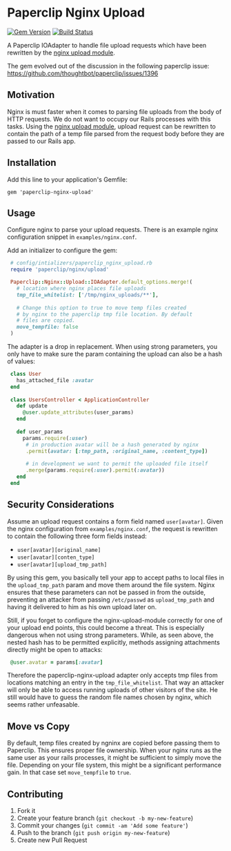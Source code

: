 # Paperclip Nginx Upload

[![Gem Version](https://badge.fury.io/rb/paperclip-nginx-upload.png)](http://badge.fury.io/rb/paperclip-nginx-upload)
[![Build Status](https://travis-ci.org/tf/paperclip-nginx-upload.png?branch=master)](https://travis-ci.org/tf/paperclip-nginx-upload)

A Paperclip IOAdapter to handle file upload requests which have been
rewritten by the
[nginx upload module](https://github.com/vkholodkov/nginx-upload-module).

The gem evolved out of the discussion in the following paperclip
issue:
https://github.com/thoughtbot/paperclip/issues/1396

## Motivation

Nginx is must faster when it comes to parsing file uploads from the
body of HTTP requests.  We do not want to occupy our Rails processes
with this tasks.  Using the
[nginx upload module](https://github.com/vkholodkov/nginx-upload-module),
upload request can be rewritten to contain the path of a temp file
parsed from the request body before they are passed to our Rails app.

## Installation

Add this line to your application's Gemfile:

    gem 'paperclip-nginx-upload'

## Usage

Configure nginx to parse your upload requests. There is an example
nginx configuration snippet in `examples/nginx.conf`.

Add an initializer to configure the gem:

```ruby
 # config/intializers/paperclip_nginx_upload.rb
 require 'paperclip/nginx/upload'

 Paperclip::Nginx::Upload::IOAdapter.default_options.merge!(
   # location where nginx places file uploads
   tmp_file_whitelist: ['/tmp/nginx_uploads/**'],
   
   # Change this option to true to move temp files created 
   # by nginx to the paperclip tmp file location. By default
   # files are copied.
   move_tempfile: false
 )    
```

The adapter is a drop in replacement. When using strong parameters,
you only have to make sure the param containing the upload can also be
a hash of values:

```ruby
 class User
   has_attached_file :avatar
 end
 
 class UsersController < ApplicationController
   def update
     @user.update_attributes(user_params)
   end
 
   def user_params
     params.require(:user)
      # in production avatar will be a hash generated by nginx
      .permit(avatar: [:tmp_path, :original_name, :content_type])
    
      # in development we want to permit the uploaded file itself
      .merge(params.require(:user).permit(:avatar))
   end
 end
```

## Security Considerations

Assume an upload request contains a form field named
`user[avatar]`. Given the nginx configuration from
`examples/nginx.conf`, the request is rewritten to contain the
following three form fields instead:

* `user[avatar][original_name]`
* `user[avatar][conten_type]`
* `user[avatar][upload_tmp_path]`

By using this gem, you basically tell your app to accept paths to
local files in the `upload_tmp_path` param and move them around the
file system. Nginx ensures that these parameters can not be passed in
from the outside, preventing an attacker from passing `/etc/passwd` as
`upload_tmp_path` and having it delivered to him as his own upload
later on.

Still, if you forget to configure the nginx-upload-module correctly
for one of your upload end points, this could become a threat. This is
especially dangerous when not using strong parameters. While, as seen
above, the nested hash has to be permitted explicitly, methods
assigning attachments directly might be open to attacks:

```ruby
 @user.avatar = params[:avatar]
```

Therefore the paperclip-nginx-upload adapter only accepts tmp files
from locations matching an entry in the `tmp_file_whitelist`. That way
an attacker will only be able to access running uploads of other
visitors of the site. He still would have to guess the random file
names chosen by nginx, which seems rather unfeasable.

## Move vs Copy

By default, temp files created by ngninx are copied before passing
them to Paperclip. This ensures proper file ownership. When your nginx
runs as the same user as your rails processes, it might be sufficient
to simply move the file. Depending on your file system, this might be
a significant performance gain. In that case set `move_tempfile` to
`true`.

## Contributing

1. Fork it
2. Create your feature branch (`git checkout -b my-new-feature`)
3. Commit your changes (`git commit -am 'Add some feature'`)
4. Push to the branch (`git push origin my-new-feature`)
5. Create new Pull Request
